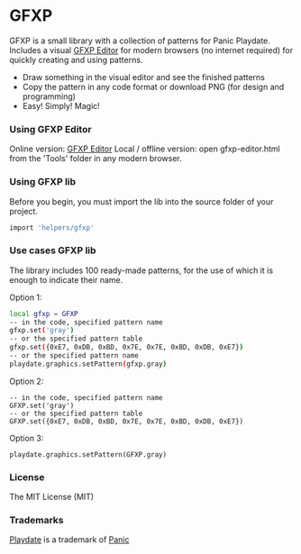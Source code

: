 # GFXP

GFXP is a small library with a collection of patterns for Panic Playdate. Includes a visual [GFXP Editor](http://www.ivansergeev.com/gfxp/) for modern browsers (no internet required) for quickly creating and using patterns.

- Draw something in the visual editor and see the finished patterns
- Copy the pattern in any code format or download PNG (for design and programming)
- Easy! Simply! Magic!

### Using GFXP Editor

Online version: [GFXP Editor](http://www.ivansergeev.com/gfxp/)
Local / offline version: open gfxp-editor.html from the 'Tools' folder in any modern browser.


### Using GFXP lib

Before you begin, you must import the lib into the source folder of your project.

```sh
import 'helpers/gfxp'
```


### Use cases GFXP lib

The library includes 100 ready-made patterns, for the use of which it is enough to indicate their name.

Option 1:

```sh
local gfxp = GFXP
-- in the code, specified pattern name
gfxp.set('gray')
-- or the specified pattern table
gfxp.set({0xE7, 0xDB, 0xBD, 0x7E, 0x7E, 0xBD, 0xDB, 0xE7})
-- or the specified pattern name
playdate.graphics.setPattern(gfxp.gray)
```

Option 2:

```
-- in the code, specified pattern name
GFXP.set('gray')
-- or the specified pattern table
GFXP.set({0xE7, 0xDB, 0xBD, 0x7E, 0x7E, 0xBD, 0xDB, 0xE7})
```

Option 3:

```
playdate.graphics.setPattern(GFXP.gray)	
```



### License

The MIT License (MIT)


### Trademarks

[Playdate](https://play.date/) is a trademark of [Panic](https://panic.com/)
